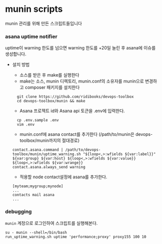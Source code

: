 # munin scripts
munin 관리를 위해 만든 스크립트들입니다


### asana uptime notifier 
uptime이 warning 한도를 넘으면 warning 한도를 +20일 늘린 후 asana에 이슈를 생성합니다.

- 설치 방법
    - 소스를 받은 후 make를 실행한다
    - make는 소스, munin 디렉토리, munin.conf의 소유자를 munin으로 변경하고 composer 패키지를 설치한다
    ```
      git clone https://github.com/ridibooks/devops-toolbox
      cd devops-toolbox/munin && make
    ```

    - Asana 프로젝트 id와 Asana api 토큰을 .env에 입력한다.
    ```
      cp .env.sample .env
      vim .env
    ```
    
    - munin.conf에 asana contact를 추가한다 (/path/to/munin은 devops-toolbox/munin까지의 절대경로)
    ```
    contact.asana.command | /path/to/devops-toolbox/munin/uptime_warning.sh "${loop<,>:wfields ${var:label}}" ${var:group} ${var:host} ${loop<,>:wfields ${var:value}} ${loop<,>:wfields ${var:wrange}}
    contact.asana.always_send warning
    ```

    - 적용할 node contact설정에 asana를 추가한다.
    ```
    [myteam;mygroup;mynode]
    ...
    contacts mail asana
    ...
    ```
### debugging
`munin` 계정으로 로그인하여 스크립트를 실행해본다.
```
su - munin --shell=/bin/bash
run_uptime_warning.sh uptime 'performance;proxy' proxy155 100 10
```
